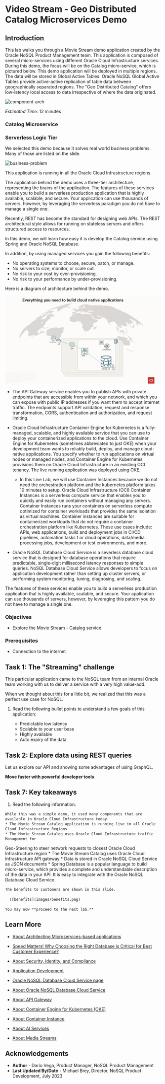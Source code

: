 # Video Stream - Geo Distributed Catalog Microservices Demo

## Introduction

This lab walks you through a Movie Stream demo application created by the Oracle NoSQL Product Management team. This application is composed of several micro-services using different Oracle Cloud Infrastructure services. During this demo, the focus will be on the Catalog micro-service, which is pictured below. This demo application will be deployed in multiple regions. The data will be stored in Global Active Tables. Oracle NoSQL Global Active Tables provide active-active replication of table data between geographically separated regions. The "Geo Distributed Catalog" offers low-latency local access to data irrespective of where the data originated.

![component-arch](images/component-arch-todo.png)

_Estimated Time:_ 12 minutes

### Catalog Microservice


### Serverless Logic Tier

We selected this demo because it solves real world business problems. Many of those are listed on the slide.

  ![business-problem](images/business-problem-todo.jpg)

This application is running in all the Oracle Cloud Infrastructure regions.

The application behind the demo uses a three-tier architecture, representing the brains of the application.
The features of these services enable you to build a serverless production application that is highly available, scalable, and secure.
Your application can use thousands of servers, however, by leveraging the serverless paradigm you do not have to manage a single one.

Recently, REST has become the standard for designing web APIs.
The REST architectural style allows for running on stateless servers and offers structured access to resources.

In this demo, we will learn how easy it is develop the Catalog service using Spring and Oracle NoSQL Database.

In addition, by using managed services you gain the following benefits:
*	No operating systems to choose, secure, patch, or manage.
*	No servers to size, monitor, or scale out.
*	No risk to your cost by over-provisioning.
*	No risk to your performance by under-provisioning.

Here is a diagram of architecture behind the demo.

  ![arch-diagram](images/arch-diagram.jpg)

* The API Gateway service enables you to publish APIs with private endpoints that are accessible from within your network,
and which you can expose with public IP addresses if you want them to accept internet traffic. The endpoints support API validation,
request and response transformation, CORS, authentication and authorization, and request limiting.

* Oracle Cloud Infrastructure Container Engine for Kubernetes is a fully-managed, scalable, and highly available service that
you can use to deploy your containerized applications to the cloud. Use Container Engine for Kubernetes (sometimes abbreviated to just OKE)
when your development team wants to reliably build, deploy, and manage cloud-native applications. You specify whether to run applications
on virtual nodes or managed nodes, and Container Engine for Kubernetes provisions them on Oracle Cloud Infrastructure in an existing OCI tenancy.
The live running application was deployed using OKE.

    * In this Live Lab, we will use Container Instances because we do not need the orchestration platform and the kubernetes platform takes 10 minutes to setup.
    Oracle Cloud Infrastructure (OCI) Container Instances is a serverless compute service that enables you to quickly and easily
    run containers without managing any servers. Container Instances runs your containers on serverless compute optimized
    for container workloads that provides the same isolation as virtual machines. Container instances are suitable for containerized workloads
    that do not require a container orchestration platform like Kubernetes. These use cases include: APIs, web applications, build and deployment
    jobs in CI/CD pipelines, automation tasks f or cloud operations, data/media processing jobs, development or test environments, and more.


* Oracle NoSQL Database Cloud Service is a severless database cloud service that is designed for database operations that require predictable, single-digit millisecond latency responses to simple queries. NoSQL Database Cloud Service allows developers to focus on application development rather than setting up cluster servers, or performing system monitoring, tuning, diagnosing, and scaling.

The features of these services enable you to build a serverless production application that is highly available, scalable, and secure. Your application can use thousands of servers, however, by leveraging this pattern you do not have to manage a single one.

### Objectives

* Explore the Movie Stream - Catalog service  

### Prerequisites

*  Connection to the internet


## Task 1: The "Streaming" challenge

This particular application came to the NoSQL team from an internal Oracle team working
with us to deliver a service with a very high value-add.

When we thought about this for a little bit, we realized that this was a perfect use case for NoSQL.
<etc>
1. Read the following bullet points to understand a few goals of this application:

    * Predictable low latency
    * Scalable to your user base
    * Highly available
    * Auto expiry of the data


## Task 2: Explore data using REST queries

Let us explore our API and showing some advantages of using GraphQL.

**Move faster with powerful developer tools**

## Task 7: Key takeaways

  1. Read the following information.

    While this was a simple demo, it used many components that are available in Oracle Cloud Infrastructure today.
    * The Movie Stream Catalog application is running live in all Oracle Cloud Infrastructure Regions
    * The Movie Stream Catalog uses Oracle Cloud Infrastructure traffic Management for
Geo-Steering to steer network requests to closest Oracle Cloud Infrastructure region
    * The Movie Stream Catalog uses Oracle Cloud Infrastructure API gateway
    * Data is stored in Oracle NoSQL Cloud Service as JSON documents
    * Spring Database is a popular language to build micro-service, which provides a complete and understandable description of the data in your API.  It is easy to integrate with the Oracle NoSQL Database Cloud Service.

    The benefits to customers are shown in this slide.

      ![benefits](images/benefits.png)

    You may now **proceed to the next lab.**

## Learn More
* [About Architecting Microservices-based applications](https://docs.oracle.com/en/solutions/learn-architect-microservice/index.html)
* [Speed Matters! Why Choosing the Right Database is Critical for Best Customer Experience?](https://blogs.oracle.com/nosql/post/speed-matters-why-choosing-the-right-database-is-critical-for-best-customer-experience)
* [About Security, Identity, and Compliance](https://www.oracle.com/security/)
* [Application Development](https://www.oracle.com/application-development/)

* [Oracle NoSQL Database Cloud Service page](https://www.oracle.com/database/nosql-cloud.html)
* [About Oracle NoSQL Database Cloud Service](https://docs.oracle.com/en/cloud/paas/nosql-cloud/index.html)
* [About API Gateway](https://www.oracle.com/cloud/cloud-native/api-management/)
* [About Container Engine for Kubernetes (OKE)](https://www.oracle.com/cloud/cloud-native/container-engine-kubernetes/)
* [About Container Instance](https://www.oracle.com/cloud/cloud-native/container-instances/)

* [About AI Services](https://www.oracle.com/artificial-intelligence/ai-services/)
* [About Media Streams](https://www.oracle.com/cloud/media-streams/)


## Acknowledgements
* **Author** - Dario Vega, Product Manager, NoSQL Product Management
* **Last Updated By/Date** - Michael Brey, Director, NoSQL Product Development, July 2023
